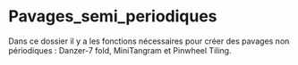 # Pavages_semi_periodiques
Dans ce dossier il y a les fonctions nécessaires pour créer des pavages non périodiques : Danzer-7 fold, MiniTangram et Pinwheel Tiling.
